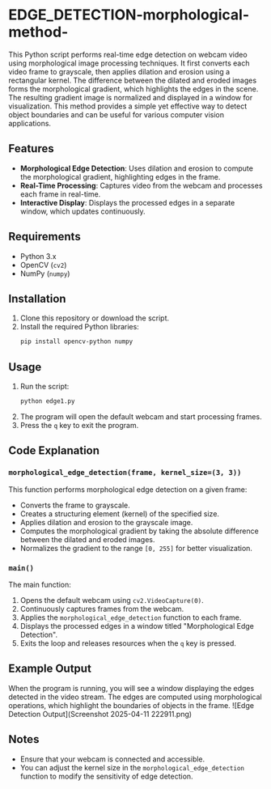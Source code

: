 # EDGE_DETECTION-morphological-method-
This Python script performs real-time edge detection on webcam video using morphological image processing techniques. It first converts each video frame to grayscale, then applies dilation and erosion using a rectangular kernel. The difference between the dilated and eroded images forms the morphological gradient, which highlights the edges in the scene. The resulting gradient image is normalized and displayed in a window for visualization. This method provides a simple yet effective way to detect object boundaries and can be useful for various computer vision applications.

## Features

- **Morphological Edge Detection**: Uses dilation and erosion to compute the morphological gradient, highlighting edges in the frame.
- **Real-Time Processing**: Captures video from the webcam and processes each frame in real-time.
- **Interactive Display**: Displays the processed edges in a separate window, which updates continuously.

## Requirements

- Python 3.x
- OpenCV (`cv2`)
- NumPy (`numpy`)

## Installation

1. Clone this repository or download the script.
2. Install the required Python libraries:
   ```bash
   pip install opencv-python numpy
   ```

## Usage

1. Run the script:
   ```bash
   python edge1.py
   ```
2. The program will open the default webcam and start processing frames.
3. Press the `q` key to exit the program.

## Code Explanation

### `morphological_edge_detection(frame, kernel_size=(3, 3))`

This function performs morphological edge detection on a given frame:
- Converts the frame to grayscale.
- Creates a structuring element (kernel) of the specified size.
- Applies dilation and erosion to the grayscale image.
- Computes the morphological gradient by taking the absolute difference between the dilated and eroded images.
- Normalizes the gradient to the range `[0, 255]` for better visualization.

### `main()`

The main function:
1. Opens the default webcam using `cv2.VideoCapture(0)`.
2. Continuously captures frames from the webcam.
3. Applies the `morphological_edge_detection` function to each frame.
4. Displays the processed edges in a window titled "Morphological Edge Detection".
5. Exits the loop and releases resources when the `q` key is pressed.

## Example Output

When the program is running, you will see a window displaying the edges detected in the video stream. The edges are computed using morphological operations, which highlight the boundaries of objects in the frame.
![Edge Detection Output](Screenshot 2025-04-11 222911.png)

## Notes

- Ensure that your webcam is connected and accessible.
- You can adjust the kernel size in the `morphological_edge_detection` function to modify the sensitivity of edge detection.

